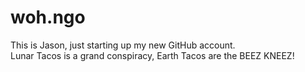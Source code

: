 # woh.ngo

This is Jason, just starting up my new GitHub account.</br>
Lunar Tacos is a grand conspiracy, Earth Tacos are the BEEZ KNEEZ!
